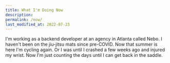 ```yaml
---
title: What I'm Doing Now
description:
permalink: /now/
last_modified_at: 2022-07-23
---
```


I'm working as a backend developer at an agency in Atlanta called Nebo. I haven't been on the jiu-jitsu mats since pre-COVID. Now that summer is here I'm cycling again. Or I was until I crashed a few weeks ago and injured my wrist. Now I'm just counting the days until I can get back in the saddle.
